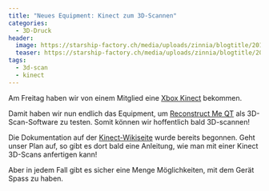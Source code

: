 ```yaml
---
title: "Neues Equipment: Kinect zum 3D-Scannen"
categories:
  - 3D-Druck
header:
  image: https://starship-factory.ch/media/uploads/zinnia/blogtitle/20140614_005612.jpg
  teaser: https://starship-factory.ch/media/uploads/zinnia/blogtitle/20140614_005612.jpg
tags:
  - 3d-scan
  - kinect
---
```


Am Freitag haben wir von einem Mitglied eine [Xbox Kinect](http://wiki.starship-factory.ch/Equipment/Xbox_Kinect.html) bekommen.

Damit haben wir nun endlich das Equipment, um [Reconstruct Me QT](https://code.google.com/p/reconstructme-qt/) als 3D-Scan-Software zu testen. Somit können wir hoffentlich bald 3D-scannen!

Die Dokumentation auf der [Kinect-Wikiseite](http://wiki.starship-factory.ch/Equipment/Xbox_Kinect/) wurde bereits begonnen. Geht unser Plan auf, so gibt es dort bald eine Anleitung, wie man mit einer Kinect 3D-Scans anfertigen kann!

Aber in jedem Fall gibt es sicher eine Menge Möglichkeiten, mit dem Gerät Spass zu haben.
